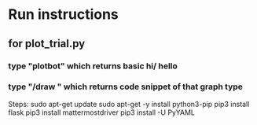 # Run instructions
## for plot_trial.py
### type "plotbot" which returns basic hi/ hello
### type "/draw <!type of plot!>" which returns code snippet of that graph type



Steps:
sudo apt-get update
sudo apt-get -y install python3-pip
pip3 install flask
pip3 install mattermostdriver
pip3 install -U PyYAML